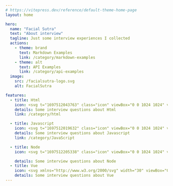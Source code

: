 ```yaml
---
# https://vitepress.dev/reference/default-theme-home-page
layout: home

hero:
  name: "Facial Sutra"
  text: "About interview"
  tagline: Just some interview experiences I collected
  actions:
    - theme: brand
      text: Markdown Examples
      link: /category/markdown-examples
    - theme: alt
      text: API Examples
      link: /category/api-examples
  image:
    src: /facialsutra-logo.svg
    alt: FacialSutra

features:
  - title: Html
    icon: <svg t="1697512043763" class="icon" viewBox="0 0 1024 1024" version="1.1" xmlns="http://www.w3.org/2000/svg" p-id="1395" width="30" height="30"><path d="M89.088 59.392l62.464 803.84c1.024 12.288 9.216 22.528 20.48 25.6L502.784 993.28c6.144 2.048 12.288 2.048 18.432 0l330.752-104.448c11.264-4.096 19.456-14.336 20.48-25.6l62.464-803.84c1.024-17.408-12.288-31.744-29.696-31.744H118.784c-17.408 0-31.744 14.336-29.696 31.744z" fill="#FC490B" p-id="1396"></path><path d="M774.144 309.248h-409.6l12.288 113.664h388.096l-25.6 325.632-227.328 71.68-227.328-71.68-13.312-169.984h118.784v82.944l124.928 33.792 123.904-33.792 10.24-132.096H267.264L241.664 204.8h540.672z" fill="#FFFFFF" p-id="1397"></path></svg>
    details: Some interview questions about Html
    link: /category/html

  - title: Javascript
    icon: <svg t="1697512019632" class="icon" viewBox="0 0 1024 1024" version="1.1" xmlns="http://www.w3.org/2000/svg" p-id="1108" width="30" height="30"><path d="M2.27555555 2.27555555v1019.4488889h1019.4488889V2.27555555H2.27555555z m554.78044445 795.07911112c0 99.21422222-58.25422222 144.49777777-143.13244445 144.49777779-76.68622222 0-121.05955555-39.59466667-143.8151111-87.60888891l78.05155555-47.104c15.01866667 26.624 28.672 49.15200001 61.66755554 49.152 31.40266667 0 51.42755555-12.288 51.42755557-60.30222222V470.35733333h95.80088889v326.99733334z m226.64533332 144.49777779c-88.97422222 0-146.54577778-42.32533333-174.5351111-97.84888891l78.05155555-45.056c20.48 33.45066666 47.33155555 58.25422222 94.43555556 58.25422223 39.59466667 0 65.08088889-19.79733333 65.08088889-47.33155556 0-32.768-25.94133333-44.37333333-69.85955555-63.71555554l-23.89333334-10.24000003c-69.17688889-29.35466667-114.91555555-66.44622222-114.91555555-144.49777776 0-71.90755556 54.84088889-126.52088887 140.17422222-126.52088889 60.98488889 0 104.67555555 21.16266667 136.07822221 76.68622223L839.68 589.36888891c-16.38400001-29.35466667-34.13333333-40.96-61.66755555-40.96000002-27.98933333 0-45.73866667 17.74933333-45.73866666 40.96000002 0 28.672 17.74933333 40.27733333 58.93688888 58.2542222l23.89333333 10.24c81.46488889 34.816 127.20355555 70.54222222 127.20355555 150.64177778 0 86.016-67.81155555 133.34755555-158.60622223 133.34755555z" fill="#f7df1e" p-id="1109"></path></svg>
    details: Some interview questions about Javascript
    link: /category/JavaScript

  - title: Node
    icon: <svg t="1697512205338" class="icon" viewBox="0 0 1024 1024" version="1.1" xmlns="http://www.w3.org/2000/svg" p-id="1108" width="30" height="30"><path d="M512 19.26636999c-13.1072 0-26.69985223 3.39816334-37.86524445 9.7090378l-361.17617777 208.74429554c-23.30168889 13.59265223-37.86524445 38.83614777-37.86524445 66.02145222v416.5176889c0 27.18530333 14.56355555 52.4288 37.86524445 66.02145222l94.66311111 54.37060666c46.11792555 22.33078557 61.65238557 22.81623666 83.01226666 22.81623779 67.96325888 0 107.28485888-41.26340779 107.28485888-113.11028224V339.17914112c0-5.82542222-4.8545189-10.67994112-10.67993998-10.67994112H342.09185223c-6.31087445 0-11.16539221 4.8545189-11.16539335 10.67994112v411.17771776c0 32.03982222-33.01072555 63.59419221-85.92497778 36.89434112L145.48385223 730.45333333a12.62174777 12.62174777 0 0 1-5.33997113-10.19448888V303.74115555c0-4.36906667 1.94180779-8.2526811 5.33997113-10.19448888l361.17617778-208.25884445c2.91271111-1.94180779 7.76723001-1.94180779 10.67993998 0l361.17617778 208.25884445c3.39816334 1.94180779 5.33996999 5.82542222 5.33997113 10.19448888v416.5176889c0 3.88361443-1.94180779 7.76723001-5.33997113 10.19448888l-361.17617778 208.25884445c-2.91271111 1.94180779-7.76723001 1.94180779-11.16539221 0L414.90963001 883.37066667c-3.88361443-1.45635555-7.76723001-1.94180779-10.19448889-0.48545224-25.72894777 14.56355555-30.58346667 17.47626667-54.37060779 24.75804445-5.82542222 1.94180779-15.04900779 5.33996999 3.39816334 15.53446002l120.39205888 71.36142222c11.65084445 6.79632555 24.27259221 10.19448889 37.86524445 10.19448889s26.2144-3.39816334 37.86524445-10.19448889l361.17617777-208.25884445c23.30168889-13.59265223 37.86524445-38.83614777 37.86524445-66.02145222V303.74115555c0-27.18530333-14.56355555-52.4288-37.86524445-66.02145222l-361.17617777-208.74429554c-11.16539221-6.31087445-24.27259221-9.70903666-37.86524445-9.7090378M609.09036999 317.81925888c-102.91579221 0-164.56817778 43.20521443-164.56817778 116.02299335 0 78.15774777 61.16693333 100.97398557 160.19911112 110.68302222 117.9648 11.65084445 127.18838557 29.12711111 127.18838556 52.4288 0 40.29250333-32.52527445 57.2833189-108.25576334 57.28331776-96.11946667 0-116.50844445-23.78714112-123.79022222-71.36142222a10.97121223 10.97121223 0 0 0-10.67993999-8.73813333h-46.60337777c-5.82542222 0-10.19448889 4.36906667-10.1944889 10.67994112 0 60.19603001 33.01072555 133.01380779 191.26802888 133.01380779 114.08118557 0 179.61718557-45.14702222 179.61718556-123.79022223 0-78.15774777-52.4288-98.54672555-163.59727445-113.59573333-112.13937778-14.56355555-123.30476999-22.33078557-123.30476999-48.54518556 0-21.84533333 9.70903666-50.97244445 92.72130332-50.97244445 72.81777778 0 101.45943666 16.01991111 112.62483001 66.02145223 0.97090333 4.8545189 5.33996999 8.2526811 10.19448889 8.2526811h47.08883001c2.42725888 0 5.33996999-0.97090333 7.28177777-3.39816334 1.94180779-1.94180779 3.39816334-4.8545189 2.42725888-7.76722887C781.91123001 357.62631111 724.62791111 317.81925888 609.09036999 317.81925888z" fill="#539e43" p-id="1109"></path></svg>

    details: Some interview questions about Node
  - title: Vue
    icon: <svg xmlns="http://www.w3.org/2000/svg" width="30" viewBox="0 0 256 220.8"><path fill="#41B883" d="M204.8 0H256L128 220.8 0 0h97.92L128 51.2 157.44 0h47.36Z"/><path fill="#41B883" d="m0 0 128 220.8L256 0h-51.2L128 132.48 50.56 0H0Z"/><path fill="#35495E" d="M50.56 0 128 133.12 204.8 0h-47.36L128 51.2 97.92 0H50.56Z"/></svg>
    details: Some interview questions about Vue
---
```


<style>
:root {
  --vp-home-hero-name-color: transparent;
  --vp-home-hero-name-background: -webkit-linear-gradient(120deg, #bd34fe 30%, #41d1ff);

  --vp-home-hero-image-background-image: linear-gradient(-45deg, #4cfe34 50%, #47c5ff 50%);
  --vp-home-hero-image-filter: blur(40px);
}

@media (min-width: 640px) {
  :root {
    --vp-home-hero-image-filter: blur(56px);
  }
}

@media (min-width: 960px) {
  :root {
    --vp-home-hero-image-filter: blur(72px);
  }
}
</style>

